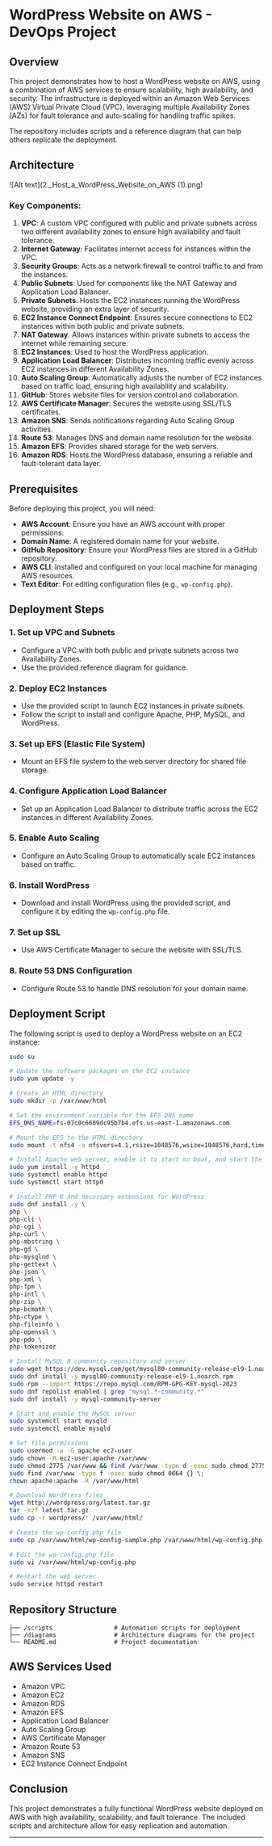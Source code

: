 # WordPress Website on AWS - DevOps Project
## Overview
This project demonstrates how to host a WordPress website on AWS, using a combination of AWS services to ensure scalability, high availability, and security. The infrastructure is deployed within an Amazon Web Services (AWS) Virtual Private Cloud (VPC), leveraging multiple Availability Zones (AZs) for fault tolerance and auto-scaling for handling traffic spikes. 

The repository includes scripts and a reference diagram that can help others replicate the deployment.

## Architecture
![Alt text](2._Host_a_WordPress_Website_on_AWS (1).png)

### Key Components:
1. **VPC**: A custom VPC configured with public and private subnets across two different availability zones to ensure high availability and fault tolerance.
2. **Internet Gateway**: Facilitates internet access for instances within the VPC.
3. **Security Groups**: Acts as a network firewall to control traffic to and from the instances.
4. **Public Subnets**: Used for components like the NAT Gateway and Application Load Balancer.
5. **Private Subnets**: Hosts the EC2 instances running the WordPress website, providing an extra layer of security.
6. **EC2 Instance Connect Endpoint**: Ensures secure connections to EC2 instances within both public and private subnets.
7. **NAT Gateway**: Allows instances within private subnets to access the internet while remaining secure.
8. **EC2 Instances**: Used to host the WordPress application.
9. **Application Load Balancer**: Distributes incoming traffic evenly across EC2 instances in different Availability Zones.
10. **Auto Scaling Group**: Automatically adjusts the number of EC2 instances based on traffic load, ensuring high availability and scalability.
11. **GitHub**: Stores website files for version control and collaboration.
12. **AWS Certificate Manager**: Secures the website using SSL/TLS certificates.
13. **Amazon SNS**: Sends notifications regarding Auto Scaling Group activities.
14. **Route 53**: Manages DNS and domain name resolution for the website.
15. **Amazon EFS**: Provides shared storage for the web servers.
16. **Amazon RDS**: Hosts the WordPress database, ensuring a reliable and fault-tolerant data layer.

## Prerequisites
Before deploying this project, you will need:
- **AWS Account**: Ensure you have an AWS account with proper permissions.
- **Domain Name**: A registered domain name for your website.
- **GitHub Repository**: Ensure your WordPress files are stored in a GitHub repository.
- **AWS CLI**: Installed and configured on your local machine for managing AWS resources.
- **Text Editor**: For editing configuration files (e.g., `wp-config.php`).

## Deployment Steps

### 1. Set up VPC and Subnets
- Configure a VPC with both public and private subnets across two Availability Zones.
- Use the provided reference diagram for guidance.

### 2. Deploy EC2 Instances
- Use the provided script to launch EC2 instances in private subnets.
- Follow the script to install and configure Apache, PHP, MySQL, and WordPress.

### 3. Set up EFS (Elastic File System)
- Mount an EFS file system to the web server directory for shared file storage.

### 4. Configure Application Load Balancer
- Set up an Application Load Balancer to distribute traffic across the EC2 instances in different Availability Zones.

### 5. Enable Auto Scaling
- Configure an Auto Scaling Group to automatically scale EC2 instances based on traffic.

### 6. Install WordPress
- Download and install WordPress using the provided script, and configure it by editing the `wp-config.php` file.

### 7. Set up SSL
- Use AWS Certificate Manager to secure the website with SSL/TLS.

### 8. Route 53 DNS Configuration
- Configure Route 53 to handle DNS resolution for your domain name.

## Deployment Script

The following script is used to deploy a WordPress website on an EC2 instance:

```bash
sudo su

# Update the software packages on the EC2 instance 
sudo yum update -y

# Create an HTML directory 
sudo mkdir -p /var/www/html

# Set the environment variable for the EFS DNS name
EFS_DNS_NAME=fs-07c0c6689dc95b7b4.efs.us-east-1.amazonaws.com

# Mount the EFS to the HTML directory 
sudo mount -t nfs4 -o nfsvers=4.1,rsize=1048576,wsize=1048576,hard,timeo=600,retrans=2,noresvport "$EFS_DNS_NAME":/ /var/www/html

# Install Apache web server, enable it to start on boot, and start the server immediately
sudo yum install -y httpd
sudo systemctl enable httpd 
sudo systemctl start httpd

# Install PHP 8 and necessary extensions for WordPress
sudo dnf install -y \
php \
php-cli \
php-cgi \
php-curl \
php-mbstring \
php-gd \
php-mysqlnd \
php-gettext \
php-json \
php-xml \
php-fpm \
php-intl \
php-zip \
php-bcmath \
php-ctype \
php-fileinfo \
php-openssl \
php-pdo \
php-tokenizer

# Install MySQL 8 community repository and server
sudo wget https://dev.mysql.com/get/mysql80-community-release-el9-1.noarch.rpm 
sudo dnf install -y mysql80-community-release-el9-1.noarch.rpm 
sudo rpm --import https://repo.mysql.com/RPM-GPG-KEY-mysql-2023
sudo dnf repolist enabled | grep "mysql.*-community.*"
sudo dnf install -y mysql-community-server 

# Start and enable the MySQL server
sudo systemctl start mysqld
sudo systemctl enable mysqld

# Set file permissions
sudo usermod -a -G apache ec2-user
sudo chown -R ec2-user:apache /var/www
sudo chmod 2775 /var/www && find /var/www -type d -exec sudo chmod 2775 {} \;
sudo find /var/www -type f -exec sudo chmod 0664 {} \;
chown apache:apache -R /var/www/html 

# Download WordPress files
wget http://wordpress.org/latest.tar.gz
tar -xzf latest.tar.gz
sudo cp -r wordpress/* /var/www/html/

# Create the wp-config.php file
sudo cp /var/www/html/wp-config-sample.php /var/www/html/wp-config.php

# Edit the wp-config.php file
sudo vi /var/www/html/wp-config.php

# Restart the web server
sudo service httpd restart
```

## Repository Structure

```plaintext
├── /scripts                 # Automation scripts for deployment
├── /diagrams                # Architecture diagrams for the project
└── README.md                # Project documentation
```

## AWS Services Used
- Amazon VPC
- Amazon EC2
- Amazon RDS
- Amazon EFS
- Application Load Balancer
- Auto Scaling Group
- AWS Certificate Manager
- Amazon Route 53
- Amazon SNS
- EC2 Instance Connect Endpoint

## Conclusion
This project demonstrates a fully functional WordPress website deployed on AWS with high availability, scalability, and fault tolerance. The included scripts and architecture allow for easy replication and automation.

---
